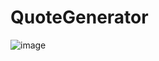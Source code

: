 # QuoteGenerator

![image](https://github.com/m0bpsych100/QuoteGenerator/assets/146690792/36c66da5-ea54-4f97-a692-d30cce51765c)
